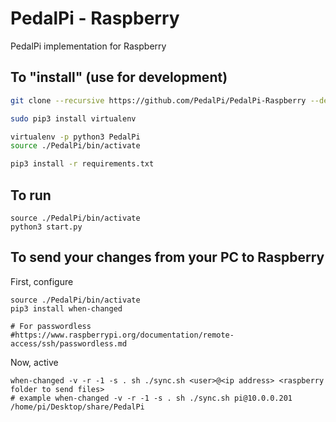 # PedalPi - Raspberry

PedalPi implementation for Raspberry

## To "install" (use for development)

```bash
git clone --recursive https://github.com/PedalPi/PedalPi-Raspberry --depth=1

sudo pip3 install virtualenv

virtualenv -p python3 PedalPi
source ./PedalPi/bin/activate

pip3 install -r requirements.txt
```

## To run

```
source ./PedalPi/bin/activate
python3 start.py
```

## To send your changes from your PC to Raspberry

First, configure

```
source ./PedalPi/bin/activate
pip3 install when-changed

# For passwordless
#https://www.raspberrypi.org/documentation/remote-access/ssh/passwordless.md
```

Now, active

```
when-changed -v -r -1 -s . sh ./sync.sh <user>@<ip address> <raspberry folder to send files>
# example when-changed -v -r -1 -s . sh ./sync.sh pi@10.0.0.201 /home/pi/Desktop/share/PedalPi
```
